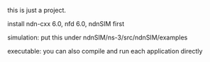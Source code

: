 
this is just a project.

install ndn-cxx 6.0, nfd 6.0, ndnSIM first

simulation: put this under ndnSIM/ns-3/src/ndnSIM/examples

executable: you can also compile and run each application directly

